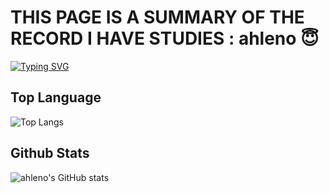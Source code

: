 # THIS PAGE IS A SUMMARY OF THE RECORD I HAVE STUDIES : ahleno 😇

[![Typing SVG](https://readme-typing-svg.demolab.com?font=Fira+Code&pause=1000&width=435&lines=Developing+my+programming+skills.++;Record+my+growth)](https://git.io/typing-svg)


## Top Language
![Top Langs](https://github-readme-stats.vercel.app/api/top-langs/?username=ahleno&layout=compact)


## Github Stats
![ahleno's GitHub stats](https://github-readme-stats.vercel.app/api?username=ahleno&show_icons=true)
